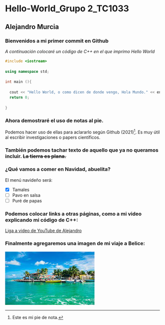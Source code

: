 # Hello-World_Grupo 2_TC1033
## Alejandro Murcia

### Bienvenidos a mi primer commit en Github

*A continuación colocaré un código de C++ en el que imprimo Hello World*

```cpp
#include <iostream>

using namespace std;

int main (){

  cout << "Hello World, o como dicen de donde vengo, Hola Mundo." << endl;
  return 0;
  
}

```

### Ahora demostraré el uso de notas al pie. 

Podemos hacer uso de ellas para aclararlo según Github (2021)[^1]. Es muy útil al escribir investigaciones o papers científicos. 

[^1]: Este es mi pie de nota.

### También podemos tachar texto de aquello que ya no queramos incluir. ~~La tierra es plana.~~

### ¿Qué vamos a comer en Navidad, abuelita?

El menú navideño será:

- [x] Tamales
- [ ] Pavo en salsa
- [ ] Puré de papas

### Podemos colocar links a otras páginas, como a mi video explicando mi código de C++: 

[Liga a video de YouTube de Alejandro](https://youtu.be/eqYoJ1lf048)

### Finalmente agregaremos una imagen de mi viaje a Belice:

![Mi imagen de Belice](imagen.jpeg)
